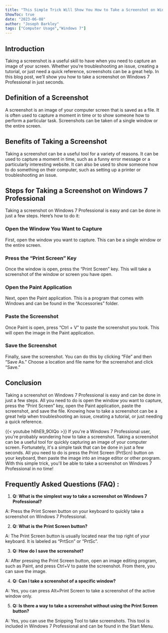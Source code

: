 ```yaml
---
title: "This Simple Trick Will Show You How to Take a Screenshot on Windows 7 Professional in Just Seconds!"
ShowToc: true 
date: "2023-06-08"
author: "Joseph Barkley" 
tags: ["Computer Usage","Windows 7"]
---
```

## Introduction

Taking a screenshot is a useful skill to have when you need to capture an image of your screen. Whether you’re troubleshooting an issue, creating a tutorial, or just need a quick reference, screenshots can be a great help. In this blog post, we’ll show you how to take a screenshot on Windows 7 Professional in just seconds.

## Definition of a Screenshot

A screenshot is an image of your computer screen that is saved as a file. It is often used to capture a moment in time or to show someone how to perform a particular task. Screenshots can be taken of a single window or the entire screen.

## Benefits of Taking a Screenshot

Taking a screenshot can be a useful tool for a variety of reasons. It can be used to capture a moment in time, such as a funny error message or a particularly interesting website. It can also be used to show someone how to do something on their computer, such as setting up a printer or troubleshooting an issue.

## Steps for Taking a Screenshot on Windows 7 Professional

Taking a screenshot on Windows 7 Professional is easy and can be done in just a few steps. Here’s how to do it:

### Open the Window You Want to Capture

First, open the window you want to capture. This can be a single window or the entire screen.

### Press the “Print Screen” Key

Once the window is open, press the “Print Screen” key. This will take a screenshot of the window or screen you have open.

### Open the Paint Application

Next, open the Paint application. This is a program that comes with Windows and can be found in the “Accessories” folder.

### Paste the Screenshot

Once Paint is open, press “Ctrl + V” to paste the screenshot you took. This will open the image in the Paint application.

### Save the Screenshot

Finally, save the screenshot. You can do this by clicking “File” and then “Save As.” Choose a location and file name for the screenshot and click “Save.”

## Conclusion

Taking a screenshot on Windows 7 Professional is easy and can be done in just a few steps. All you need to do is open the window you want to capture, press the “Print Screen” key, open the Paint application, paste the screenshot, and save the file. Knowing how to take a screenshot can be a great help when troubleshooting an issue, creating a tutorial, or just needing a quick reference.

{{< youtube h6hE9_9OlQo >}} 
If you're a Windows 7 Professional user, you're probably wondering how to take a screenshot. Taking a screenshot can be a useful tool for quickly capturing an image of your computer screen. Fortunately, it's a simple task that can be done in just a few seconds. All you need to do is press the Print Screen (PrtScn) button on your keyboard, then paste the image into an image editor or other program. With this simple trick, you'll be able to take a screenshot on Windows 7 Professional in no time!

## Frequently Asked Questions (FAQ) :
1. **Q: What is the simplest way to take a screenshot on Windows 7 Professional?**

A: Press the Print Screen button on your keyboard to quickly take a screenshot on Windows 7 Professional.

2. **Q: What is the Print Screen button?**

A: The Print Screen button is usually located near the top right of your keyboard. It is labeled as “PrtScn” or “PrtSc”.

3. **Q: How do I save the screenshot?**

A: After pressing the Print Screen button, open an image editing program, such as Paint, and press Ctrl+V to paste the screenshot. From there, you can save the image.

4. **Q: Can I take a screenshot of a specific window?**

A: Yes, you can press Alt+Print Screen to take a screenshot of the active window only.

5. **Q: Is there a way to take a screenshot without using the Print Screen button?**

A: Yes, you can use the Snipping Tool to take screenshots. This tool is included in Windows 7 Professional and can be found in the Start Menu.


